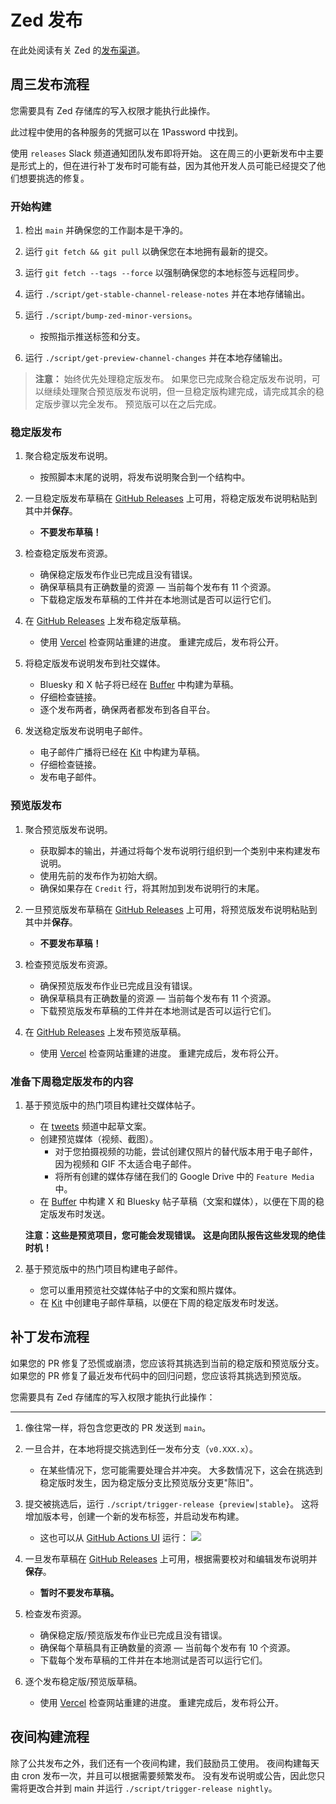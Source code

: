 # Zed 发布

在此处阅读有关 Zed 的[发布渠道](https://zed.dev/faq#what-are-the-release-channels)。

## 周三发布流程

您需要具有 Zed 存储库的写入权限才能执行此操作。

此过程中使用的各种服务的凭据可以在 1Password 中找到。

使用 `releases` Slack 频道通知团队发布即将开始。
这在周三的小更新发布中主要是形式上的，但在进行补丁发布时可能有益，因为其他开发人员可能已经提交了他们想要挑选的修复。

### 开始构建

1. 检出 `main` 并确保您的工作副本是干净的。

1. 运行 `git fetch && git pull` 以确保您在本地拥有最新的提交。

1. 运行 `git fetch --tags --force` 以强制确保您的本地标签与远程同步。

1. 运行 `./script/get-stable-channel-release-notes` 并在本地存储输出。

1. 运行 `./script/bump-zed-minor-versions`。

   - 按照指示推送标签和分支。

1. 运行 `./script/get-preview-channel-changes` 并在本地存储输出。

> **注意：** 始终优先处理稳定版发布。
> 如果您已完成聚合稳定版发布说明，可以继续处理聚合预览版发布说明，但一旦稳定版构建完成，请完成其余的稳定版步骤以完全发布。
> 预览版可以在之后完成。

### 稳定版发布

1. 聚合稳定版发布说明。

   - 按照脚本末尾的说明，将发布说明聚合到一个结构中。

1. 一旦稳定版发布草稿在 [GitHub Releases](https://github.com/zed-industries/zed/releases) 上可用，将稳定版发布说明粘贴到其中并**保存**。

   - **不要发布草稿！**

1. 检查稳定版发布资源。

   - 确保稳定版发布作业已完成且没有错误。
   - 确保草稿具有正确数量的资源 — 当前每个发布有 11 个资源。
   - 下载稳定版发布草稿的工件并在本地测试是否可以运行它们。

1. 在 [GitHub Releases](https://github.com/zed-industries/zed/releases) 上发布稳定版草稿。

   - 使用 [Vercel](https://vercel.com/zed-industries/zed-dev) 检查网站重建的进度。
     重建完成后，发布将公开。

1. 将稳定版发布说明发布到社交媒体。

   - Bluesky 和 X 帖子将已经在 [Buffer](https://buffer.com) 中构建为草稿。
   - 仔细检查链接。
   - 逐个发布两者，确保两者都发布到各自平台。

1. 发送稳定版发布说明电子邮件。

   - 电子邮件广播将已经在 [Kit](https://kit.com) 中构建为草稿。
   - 仔细检查链接。
   - 发布电子邮件。

### 预览版发布

1. 聚合预览版发布说明。

   - 获取脚本的输出，并通过将每个发布说明行组织到一个类别中来构建发布说明。
   - 使用先前的发布作为初始大纲。
   - 确保如果存在 `Credit` 行，将其附加到发布说明行的末尾。

1. 一旦预览版发布草稿在 [GitHub Releases](https://github.com/zed-industries/zed/releases) 上可用，将预览版发布说明粘贴到其中并**保存**。

   - **不要发布草稿！**

1. 检查预览版发布资源。

   - 确保预览版发布作业已完成且没有错误。
   - 确保草稿具有正确数量的资源 — 当前每个发布有 11 个资源。
   - 下载预览版发布草稿的工件并在本地测试是否可以运行它们。

1. 在 [GitHub Releases](https://github.com/zed-industries/zed/releases) 上发布预览版草稿。
   - 使用 [Vercel](https://vercel.com/zed-industries/zed-dev) 检查网站重建的进度。
     重建完成后，发布将公开。

### 准备下周稳定版发布的内容

1. 基于预览版中的热门项目构建社交媒体帖子。

   - 在 [tweets](https://zed.dev/channel/tweets-23331) 频道中起草文案。
   - 创建预览媒体（视频、截图）。
     - 对于您拍摄视频的功能，尝试创建仅照片的替代版本用于电子邮件，因为视频和 GIF 不太适合电子邮件。
     - 将所有创建的媒体存储在我们的 Google Drive 中的 `Feature Media` 中。
   - 在 [Buffer](https://buffer.com) 中构建 X 和 Bluesky 帖子草稿（文案和媒体），以便在下周的稳定版发布时发送。

   **注意：这些是预览项目，您可能会发现错误。**
   **这是向团队报告这些发现的绝佳时机！**

1. 基于预览版中的热门项目构建电子邮件。

   - 您可以重用预览社交媒体帖子中的文案和照片媒体。
   - 在 [Kit](https://kit.com) 中创建电子邮件草稿，以便在下周的稳定版发布时发送。

## 补丁发布流程

如果您的 PR 修复了恐慌或崩溃，您应该将其挑选到当前的稳定版和预览版分支。
如果您的 PR 修复了最近发布代码中的回归问题，您应该将其挑选到预览版。

您需要具有 Zed 存储库的写入权限才能执行此操作：

---

1. 像往常一样，将包含您更改的 PR 发送到 `main`。

1. 一旦合并，在本地将提交挑选到任一发布分支（`v0.XXX.x`）。

   - 在某些情况下，您可能需要处理合并冲突。
     大多数情况下，这会在挑选到稳定版时发生，因为稳定版分支比预览版分支更"陈旧"。

1. 提交被挑选后，运行 `./script/trigger-release {preview|stable}`。
   这将增加版本号，创建一个新的发布标签，并启动发布构建。

   - 这也可以从 [GitHub Actions UI](https://github.com/zed-industries/zed/actions/workflows/bump_patch_version.yml) 运行：
     ![](https://github.com/zed-industries/zed/assets/1486634/9e31ae95-09e1-4c7f-9591-944f4f5b63ea)

1. 一旦发布草稿在 [GitHub Releases](https://github.com/zed-industries/zed/releases) 上可用，根据需要校对和编辑发布说明并**保存**。

   - **暂时不要发布草稿。**

1. 检查发布资源。

   - 确保稳定版/预览版发布作业已完成且没有错误。
   - 确保每个草稿具有正确数量的资源 — 当前每个发布有 10 个资源。
   - 下载每个发布草稿的工件并在本地测试是否可以运行它们。

1. 逐个发布稳定版/预览版草稿。
   - 使用 [Vercel](https://vercel.com/zed-industries/zed-dev) 检查网站重建的进度。
     重建完成后，发布将公开。

## 夜间构建流程

除了公共发布之外，我们还有一个夜间构建，我们鼓励员工使用。
夜间构建每天由 cron 发布一次，并且可以根据需要频繁发布。
没有发布说明或公告，因此您只需将更改合并到 main 并运行 `./script/trigger-release nightly`。

